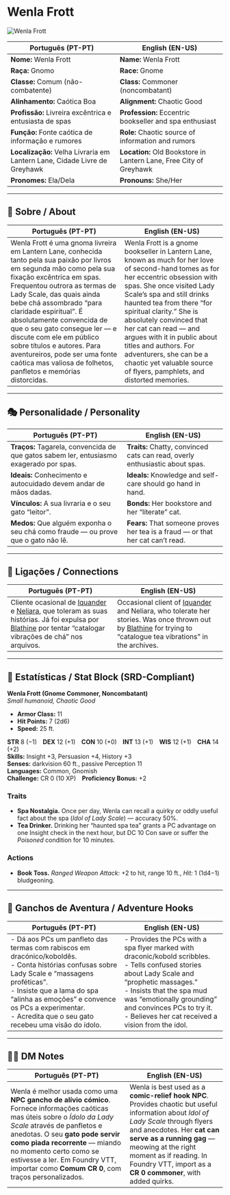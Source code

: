 # Wenla Frott

![Wenla Frott](assets/npc/npc_blank.png)

| **Português (PT-PT)** | **English (EN-US)** |
| --------------------- | ------------------- |
| **Nome:** Wenla Frott | **Name:** Wenla Frott |
| **Raça:** Gnomo | **Race:** Gnome |
| **Classe:** Comum (não-combatente) | **Class:** Commoner (noncombatant) |
| **Alinhamento:** Caótica Boa | **Alignment:** Chaotic Good |
| **Profissão:** Livreira excêntrica e entusiasta de spas | **Profession:** Eccentric bookseller and spa enthusiast |
| **Função:** Fonte caótica de informação e rumores | **Role:** Chaotic source of information and rumors |
| **Localização:** Velha Livraria em Lantern Lane, Cidade Livre de Greyhawk | **Location:** Old Bookstore in Lantern Lane, Free City of Greyhawk |
| **Pronomes:** Ela/Dela | **Pronouns:** She/Her |

---

## 📖 Sobre / About

| **Português (PT-PT)** | **English (EN-US)** |
| --------------------- | ------------------- |
| Wenla Frott é uma gnoma livreira em Lantern Lane, conhecida tanto pela sua paixão por livros em segunda mão como pela sua fixação excêntrica em spas. Frequentou outrora as termas de Lady Scale, das quais ainda bebe chá assombrado “para claridade espiritual”. É absolutamente convencida de que o seu gato consegue ler — e discute com ele em público sobre títulos e autores. Para aventureiros, pode ser uma fonte caótica mas valiosa de folhetos, panfletos e memórias distorcidas. | Wenla Frott is a gnome bookseller in Lantern Lane, known as much for her love of second-hand tomes as for her eccentric obsession with spas. She once visited Lady Scale’s spa and still drinks haunted tea from there “for spiritual clarity.” She is absolutely convinced that her cat can read — and argues with it in public about titles and authors. For adventurers, she can be a chaotic yet valuable source of flyers, pamphlets, and distorted memories. |

---

## 🎭 Personalidade / Personality

| **Português (PT-PT)** | **English (EN-US)** |
| --------------------- | ------------------- |
| **Traços:** Tagarela, convencida de que gatos sabem ler, entusiasmo exagerado por spas. | **Traits:** Chatty, convinced cats can read, overly enthusiastic about spas. |
| **Ideais:** Conhecimento e autocuidado devem andar de mãos dadas. | **Ideals:** Knowledge and self-care should go hand in hand. |
| **Vínculos:** A sua livraria e o seu gato “leitor”. | **Bonds:** Her bookstore and her “literate” cat. |
| **Medos:** Que alguém exponha o seu chá como fraude — ou prove que o gato não lê. | **Fears:** That someone proves her tea is a fraud — or that her cat can’t read. |

---

## 🔗 Ligações / Connections

| **Português (PT-PT)**                                                                                                                                                                                                             | **English (EN-US)**                                                                                                                                                                                             |
| --------------------------------------------------------------------------------------------------------------------------------------------------------------------------------------------------------------------------------- | --------------------------------------------------------------------------------------------------------------------------------------------------------------------------------------------------------------- |
| Cliente ocasional de [Iquander](docs/dm/-/npc/Free%20City%20of%20Grehawk/iquander_of_greyhawk.md) e [Neliara](docs/dm/-/npc/Free%20City%20of%20Grehawk/neliara_de_oghma.md), que toleram as suas histórias. Já foi expulsa por [Blathine](docs/dm/-/npc/Free%20City%20of%20Grehawk/sister_blathine.md) por tentar “catalogar vibrações de chá” nos arquivos. | Occasional client of [Iquander](docs/dm/-/npc/Free%20City%20of%20Grehawk/iquander_of_greyhawk.md) and Neliara, who tolerate her stories. Was once thrown out by [Blathine](docs/dm/-/npc/Free%20City%20of%20Grehawk/sister_blathine.md) for trying to “catalogue tea vibrations” in the archives. |

---

<!-- 🔒 DM-ONLY SECTION BELOW -->

## 🧩 Estatísticas / Stat Block (SRD-Compliant)

**Wenla Frott (Gnome Commoner, Noncombatant)**  
*Small humanoid, Chaotic Good*

- **Armor Class:** 11  
- **Hit Points:** 7 (2d6)  
- **Speed:** 25 ft.  

**STR** 8 (−1) **DEX** 12 (+1) **CON** 10 (+0) **INT** 13 (+1) **WIS** 12 (+1) **CHA** 14 (+2)  
**Skills:** Insight +3, Persuasion +4, History +3  
**Senses:** darkvision 60 ft., passive Perception 11  
**Languages:** Common, Gnomish  
**Challenge:** CR 0 (10 XP) **Proficiency Bonus:** +2  

### Traits
- **Spa Nostalgia.** Once per day, Wenla can recall a quirky or oddly useful fact about the spa (*Idol of Lady Scale*) — accuracy 50%.  
- **Tea Drinker.** Drinking her “haunted spa tea” grants a PC advantage on one Insight check in the next hour, but DC 10 Con save or suffer the *Poisoned* condition for 10 minutes.  

### Actions
- **Book Toss.** *Ranged Weapon Attack:* +2 to hit, range 10 ft., *Hit:* 1 (1d4−1) bludgeoning.  

---

## 🎲 Ganchos de Aventura / Adventure Hooks

| **Português (PT-PT)** | **English (EN-US)** |
| --------------------- | ------------------- |
| - Dá aos PCs um panfleto das termas com rabiscos em dracónico/koboldês.<br>- Conta histórias confusas sobre Lady Scale e “massagens proféticas”.<br>- Insiste que a lama do spa “alinha as emoções” e convence os PCs a experimentar.<br>- Acredita que o seu gato recebeu uma visão do ídolo. | - Provides the PCs with a spa flyer marked with draconic/kobold scribbles.<br>- Tells confused stories about Lady Scale and “prophetic massages.”<br>- Insists that the spa mud was “emotionally grounding” and convinces PCs to try it.<br>- Believes her cat received a vision from the idol. |

---

## 🧑‍💻 DM Notes

| **Português (PT-PT)** | **English (EN-US)** |
| --------------------- | ------------------- |
| Wenla é melhor usada como uma **NPC gancho de alívio cómico**. Fornece informações caóticas mas úteis sobre o *Ídolo da Lady Scale* através de panfletos e anedotas. O seu **gato pode servir como piada recorrente** — miando no momento certo como se estivesse a ler. Em Foundry VTT, importar como **Comum CR 0**, com traços personalizados. | Wenla is best used as a **comic-relief hook NPC**. Provides chaotic but useful information about *Idol of Lady Scale* through flyers and anecdotes. Her **cat can serve as a running gag** — meowing at the right moment as if reading. In Foundry VTT, import as a **CR 0 commoner**, with added quirks. |
